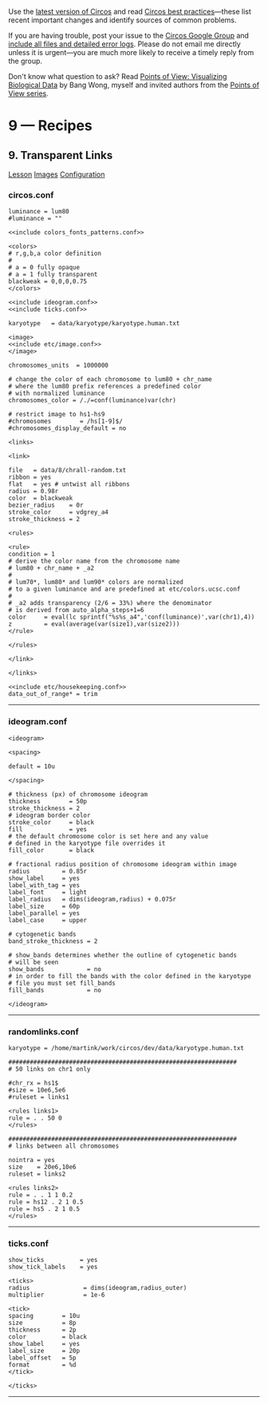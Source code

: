 Use the [latest version of Circos](/software/download/circos/) and read
[Circos best
practices](/documentation/tutorials/reference/best_practices/)—these list
recent important changes and identify sources of common problems.

If you are having trouble, post your issue to the [Circos Google
Group](https://groups.google.com/group/circos-data-visualization) and [include
all files and detailed error logs](/support/support/). Please do not email me
directly unless it is urgent—you are much more likely to receive a timely
reply from the group.

Don't know what question to ask? Read [Points of View: Visualizing Biological
Data](https://www.nature.com/nmeth/journal/v9/n12/full/nmeth.2258.html) by
Bang Wong, myself and invited authors from the [Points of View
series](https://mk.bcgsc.ca/pointsofview).

# 9 — Recipes

## 9\. Transparent Links

[Lesson](/documentation/tutorials/recipes/transparent_links/lesson)
[Images](/documentation/tutorials/recipes/transparent_links/images)
[Configuration](/documentation/tutorials/recipes/transparent_links/configuration)

### circos.conf

    
    
    luminance = lum80
    #luminance = ""
    
    <<include colors_fonts_patterns.conf>>
    
    <colors>
    # r,g,b,a color definition
    #
    # a = 0 fully opaque
    # a = 1 fully transparent
    blackweak = 0,0,0,0.75
    </colors>
    
    <<include ideogram.conf>>
    <<include ticks.conf>>
    
    karyotype   = data/karyotype/karyotype.human.txt
    
    <image>
    <<include etc/image.conf>>
    </image>
    
    chromosomes_units  = 1000000
    
    # change the color of each chromosome to lum80 + chr_name
    # where the lum80 prefix references a predefined color
    # with normalized luminance
    chromosomes_color = /./=conf(luminance)var(chr)
    
    # restrict image to hs1-hs9
    #chromosomes        = /hs[1-9]$/
    #chromosomes_display_default = no
    
    <links>
    
    <link>
    
    file   = data/8/chrall-random.txt
    ribbon = yes
    flat   = yes # untwist all ribbons
    radius = 0.98r
    color  = blackweak
    bezier_radius    = 0r
    stroke_color     = vdgrey_a4
    stroke_thickness = 2
    
    <rules>
    
    <rule>
    condition = 1
    # derive the color name from the chromosome name
    # lum80 + chr_name + _a2
    #
    # lum70*, lum80* and lum90* colors are normalized
    # to a given luminance and are predefined at etc/colors.ucsc.conf
    #
    # _a2 adds transparency (2/6 = 33%) where the denominator
    # is derived from auto_alpha_steps+1=6
    color     = eval(lc sprintf("%s%s_a4",'conf(luminance)',var(chr1),4))
    z         = eval(average(var(size1),var(size2)))
    </rule>
    
    </rules>
    
    </link>
    
    </links>
    
    <<include etc/housekeeping.conf>>
    data_out_of_range* = trim
    

  

* * *

### ideogram.conf

    
    
    <ideogram>
    
    <spacing>
    
    default = 10u
    
    </spacing>
    
    # thickness (px) of chromosome ideogram
    thickness        = 50p
    stroke_thickness = 2
    # ideogram border color
    stroke_color     = black
    fill             = yes
    # the default chromosome color is set here and any value
    # defined in the karyotype file overrides it
    fill_color       = black
    
    # fractional radius position of chromosome ideogram within image
    radius         = 0.85r
    show_label     = yes
    label_with_tag = yes
    label_font     = light
    label_radius   = dims(ideogram,radius) + 0.075r
    label_size     = 60p
    label_parallel = yes
    label_case     = upper
    
    # cytogenetic bands
    band_stroke_thickness = 2
    
    # show_bands determines whether the outline of cytogenetic bands
    # will be seen
    show_bands            = no
    # in order to fill the bands with the color defined in the karyotype
    # file you must set fill_bands
    fill_bands            = no
    
    </ideogram>
    
    

  

* * *

### randomlinks.conf

    
    
    karyotype = /home/martink/work/circos/dev/data/karyotype.human.txt
    
    ################################################################
    # 50 links on chr1 only
    
    #chr_rx = hs1$
    #size = 10e6,5e6
    #ruleset = links1
    
    <rules links1>
    rule = . . 50 0
    </rules>
    
    ################################################################
    # links between all chromosomes
    
    nointra = yes
    size    = 20e6,10e6
    ruleset = links2
    
    <rules links2>
    rule = . . 1 1 0.2
    rule = hs12 . 2 1 0.5
    rule = hs5 . 2 1 0.5
    </rules>
    

  

* * *

### ticks.conf

    
    
    show_ticks          = yes
    show_tick_labels    = yes
    
    <ticks>
    radius               = dims(ideogram,radius_outer)
    multiplier           = 1e-6
    
    <tick>
    spacing        = 10u
    size           = 8p
    thickness      = 2p
    color          = black
    show_label     = yes
    label_size     = 20p
    label_offset   = 5p
    format         = %d
    </tick>
    
    </ticks>
    

  

* * *

